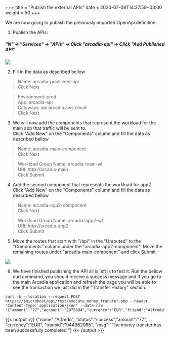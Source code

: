 +++
title = "Publish the external APIs"
date = 2020-07-08T14:37:59+03:00
weight = 50
+++

We are now going to publish the previously imported OpenApi definition.

1. Publish the APIs:
##### "N" -> "Services" -> "APIs" -> Click "arcadia-api" -> Click "Add Published API"

![](/images/050_050_1.png )

2. Fill in the data as described bellow

> Name: arcadia-published-api  
> Click Next  

> Environment: prod  
> App: arcadia-api  
> Gateways: api.arcadia.aws.cloud  
> Click Next  

3. We will now add the components that represent the workload for the main app that traffic will be sent to.   
Click "Add New" on the "Components" column and fill the data as described bellow

> Name: arcadia-main-component  
> Click Next

> Workload Group Name: arcadia-main-wl  
> URI: http://arcadia-main  
> Click Submit  

4. Add the second component that represents the workload for app2   
Click "Add New" on the "Components" column and fill the data as described bellow

> Name: arcadia-app2-component  
> Click Next

> Workload Group Name: arcadia-app2-wl  
> URI: http://arcadia-app2    
> Click Submit  

5. Move the routes that start with "/api" in the "Unrouted" to the "Components" column under the "arcadia-app2-component".
Move the remaining routes under "arcadia-main-component" and click Submit

![](/images/050_050_2.png )

6. We have finished publishing the API all is left is to test it. Run the bellow curl command, you should receive a success message and if you go to the main Arcadia application and refresh the page you will be able to see the transaction we just did in the "Transfer History" section.

```
curl -k --location --request POST https://$microhost/api/rest/execute_money_transfer.php --header 'Content-Type: application/json' --data-raw '{"amount":"77","account":"2075894","currency":"EUR","friend":"Alfredo"}'
```

{{< output >}}
{"name":"Alfredo", "status":"success","amount":"77", "currency":"EUR", "transid":"944962065", "msg":"The money transfer has been successfully completed "}
{{< /output >}}